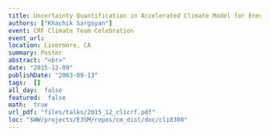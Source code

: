```yaml
---
title: Uncertainty Quantification in Accelerated Climate Model for Energy
authors: ["Khachik Sargsyan"]
event: CRF Climate Team Celebration
event_url: 
location: Livermore, CA
summary: Poster
abstract: "<br>"
date: "2015-12-09"
publishDate: "2063-09-13"
tags:  []
all_day:  false
featured:  false
math:  true
url_pdf: "files/talks/2015_12_clicrf.pdf"
loc: "$WW/projects/E3SM/repos/cm_dist/doc/cli8300"
---
```


